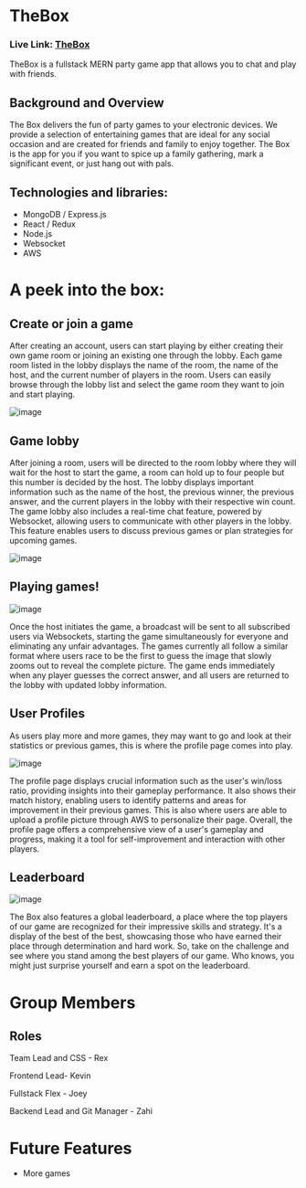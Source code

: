 # TheBox

### Live Link: [TheBox](https://the-box.social/)

TheBox is a fullstack MERN party game app that allows you to chat and play with friends.

## Background and Overview

The Box delivers the fun of party games to your electronic devices. We provide a selection of entertaining games that are ideal for any social occasion and are created for friends and family to enjoy together. The Box is the app for you if you want to spice up a family gathering, mark a significant event, or just hang out with pals.

## Technologies and libraries:

- MongoDB / Express.js
- React / Redux
- Node.js
- Websocket
- AWS 

# A peek into the box:

## Create or join a game

After creating an account, users can start playing by either creating their own game room or joining an existing one through the lobby. Each game room listed in the lobby displays the name of the room, the name of the host, and the current number of players in the room. Users can easily browse through the lobby list and select the game room they want to join and start playing.

![image](https://github.com/junjiequ1459/TheBox/assets/30753677/dd577c1d-0580-453f-bad1-6ad33b4b5f75)

## Game lobby

After joining a room, users will be directed to the room lobby where they will wait for the host to start the game, a room can hold up to four people but this number is decided by the host. The lobby displays important information such as the name of the host, the previous winner, the previous answer, and the current players in the lobby with their respective win count. The game lobby also includes a real-time chat feature, powered by Websocket, allowing users to communicate with other players in the lobby. This feature enables users to discuss previous games or plan strategies for upcoming games.

![image](https://github.com/junjiequ1459/TheBox/assets/30753677/1bc9d6d5-b550-4541-a4fa-4f1c763bd5bb)

## Playing games!

![image](https://github.com/junjiequ1459/TheBox/assets/30753677/c4d9bf5b-46af-495c-8f8e-d3176a43cdde)

Once the host initiates the game, a broadcast will be sent to all subscribed users via Websockets, starting the game simultaneously for everyone and eliminating any unfair advantages. The games currently all follow a similar format where users race to be the first to guess the image that slowly zooms out to reveal the complete picture. The game ends immediately when any player guesses the correct answer, and all users are returned to the lobby with updated lobby information.

## User Profiles

As users play more and more games, they may want to go and look at their statistics or previous games, this is where the profile page comes into play.

![image](https://github.com/junjiequ1459/TheBox/assets/30753677/681076e9-08e5-4aa6-97e1-b03a4121aeba)

The profile page displays crucial information such as the user's win/loss ratio, providing insights into their gameplay performance. It also shows their match history, enabling users to identify patterns and areas for improvement in their previous games. This is also where users are able to upload a profile picture through AWS to personalize their page. Overall, the profile page offers a comprehensive view of a user's gameplay and progress, making it a tool for self-improvement and interaction with other players.

## Leaderboard

![image](https://github.com/junjiequ1459/TheBox/assets/30753677/f66afeb5-50d7-4d79-91ad-85429f11e66f)

The Box also features a global leaderboard, a place where the top players of our game are recognized for their impressive skills and strategy. It's a display of the best of the best, showcasing those who have earned their place through determination and hard work. So, take on the challenge and see where you stand among the best players of our game. Who knows, you might just surprise yourself and earn a spot on the leaderboard.

# Group Members

## Roles

Team Lead and CSS - Rex

Frontend Lead- Kevin

Fullstack Flex - Joey

Backend Lead and Git Manager - Zahi

# Future Features

- More games


